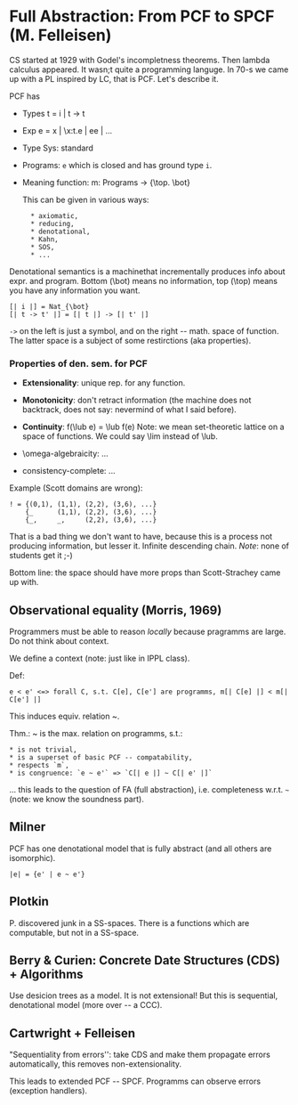 # Full Abstraction: From PCF to SPCF (M. Felleisen)

CS started at 1929 with Godel's incompletness theorems. Then lambda calculus
appeared. It wasn;t quite a programming languge. In 70-s we came up with a PL
inspired by LC, that is PCF. Let's describe it.

PCF has 

* Types 
        t = i | t -> t

* Exp
        e = x | \x:t.e | ee | ...

* Type Sys: standard

* Programs: `e` which is closed and has ground type `i`.

* Meaning function:
        m: Programs -> {\top. \bot}

    This can be given in various ways:
        
        * axiomatic,
        * reducing,
        * denotational,
        * Kahn,
        * SOS,
        * ...

Denotational semantics is a machinethat incrementally produces info about expr. 
and program. Bottom (\bot) means no information, top (\top) means you have any information
you want.

    [| i |] = Nat_{\bot}
    [| t -> t' |] = [| t |] -> [| t' |]
    
`->` on the left is just a symbol, and on the right -- math. space of function.
The latter space is a subject of some restirctions (aka properties).

### Properties of den. sem. for PCF 

* **Extensionality**: unique rep. for any function.

* **Monotonicity**: don't retract information (the machine does not backtrack,
    does not say: nevermind of what I said before).

* **Continuity**: 
        f(\lub e) = \lub f(e)
    Note: we mean set-theoretic lattice on a space of functions. We could say
    \lim instead of \lub.

* \omega-algebraicity: ...

* consistency-complete: ...


Example (Scott domains are wrong):

    ! = {(0,1), (1,1), (2,2), (3,6), ...}
        {_      (1,1), (2,2), (3,6), ...}
        {_,     _,     (2,2), (3,6), ...}

That is a bad thing we don't want to have, because this is a process not producing
information, but lesser it. Infinite descending chain. *Note*: none of students get it ;-)

Bottom line: the space should have more props than Scott-Strachey came up with.

## Observational equality (Morris, 1969)

Programmers must be able to reason *locally* because pragramms are large. Do not
think about context. 

We define a context (note: just like in IPPL class).

Def:

    e < e' <=> forall C, s.t. C[e], C[e'] are programms, m[| C[e] |] < m[| C[e'] |]

This induces equiv. relation ~.

Thm.: ~ is the max. relation on programms, s.t.:

    * is not trivial,
    * is a superset of basic PCF -- compatability,
    * respects `m`,
    * is congruence: `e ~ e'` => `C[| e |] ~ C[| e' |]`

... this leads to the question of FA (full abstraction), i.e. completeness w.r.t.
`~` (note: we know the soundness part).


## Milner

PCF has one denotational model that is fully abstract (and all others are isomorphic).

    |e| = {e' | e ~ e'}

## Plotkin

P. discovered junk in a SS-spaces. There is a functions which are computable, but not in a SS-space.

## Berry & Curien: Concrete Date Structures (CDS) + Algorithms

Use desicion trees as a model. It is not extensional! But this is sequential, 
denotational model (more over -- a CCC).

## Cartwright + Felleisen

"Sequentiality from errors'': take CDS and make them propagate errors automatically, 
this removes non-extensionality.

This leads to extended PCF -- SPCF. Programms can observe errors (exception handlers).

